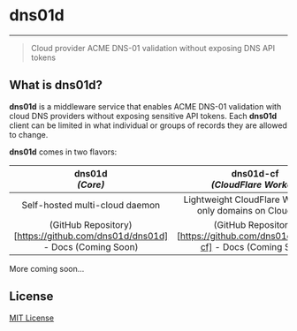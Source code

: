 # dns01d

---

> Cloud provider ACME DNS-01 validation without exposing DNS API tokens

## What is dns01d?

**dns01d** is a middleware service that enables ACME DNS-01 validation with cloud DNS providers without exposing sensitive API tokens. Each **dns01d** client can be limited in what individual or groups of records they are allowed to change.

**dns01d** comes in two flavors:

| **dns01d**<br>_(Core)_ | **dns01d-cf**<br>_(CloudFlare Worker)_ |
| :---: | :---: |
| Self-hosted multi-cloud daemon | Lightweight CloudFlare Worker for only domains on CloudFlare |
| (GitHub Repository)[https://github.com/dns01d/dns01d] - Docs (Coming Soon) | (GitHub Repository)[https://github.com/dns01d/dns01d-cf] - Docs (Coming Soon) |

More coming soon...

## License

[MIT License](./license)
